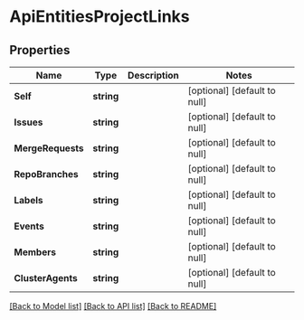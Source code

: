 # ApiEntitiesProjectLinks

## Properties
Name | Type | Description | Notes
------------ | ------------- | ------------- | -------------
**Self** | **string** |  | [optional] [default to null]
**Issues** | **string** |  | [optional] [default to null]
**MergeRequests** | **string** |  | [optional] [default to null]
**RepoBranches** | **string** |  | [optional] [default to null]
**Labels** | **string** |  | [optional] [default to null]
**Events** | **string** |  | [optional] [default to null]
**Members** | **string** |  | [optional] [default to null]
**ClusterAgents** | **string** |  | [optional] [default to null]

[[Back to Model list]](../README.md#documentation-for-models) [[Back to API list]](../README.md#documentation-for-api-endpoints) [[Back to README]](../README.md)


